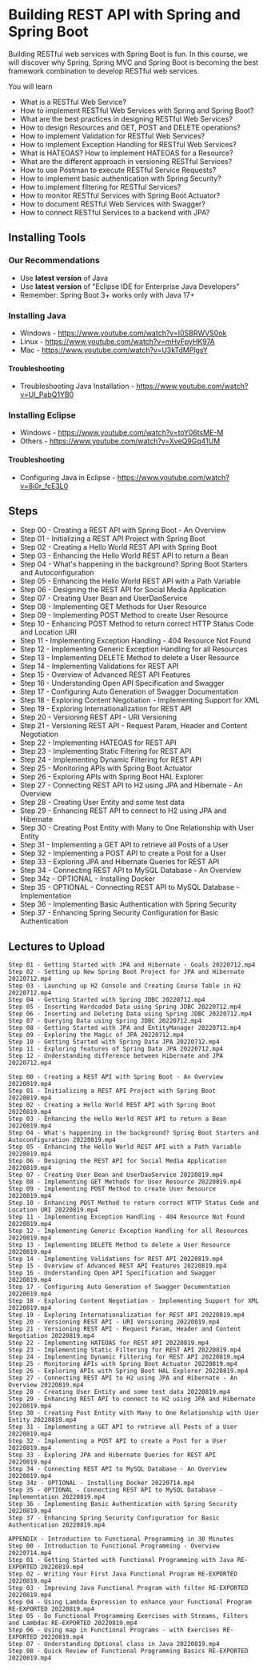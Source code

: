 # Building REST API with Spring and Spring Boot

Building RESTful web services with Spring Boot is fun. In this course, we will discover why Spring, Spring MVC and Spring Boot is becoming the best framework combination to develop RESTful web services. 

You will learn
- What is a RESTful Web Service? 
- How to implement RESTful Web Services with Spring and Spring Boot?
- What are the best practices in designing RESTful Web Services? 
- How to design Resources and GET, POST and DELETE operations?
- How to implement Validation for RESTful Web Services? 
- How to implement Exception Handling for RESTful Web Services? 
- What is HATEOAS? How to implement HATEOAS for a Resource?
- What are the different approach in versioning RESTful Services?
- How to use Postman to execute RESTful Service Requests?
- How to implement basic authentication with Spring Security?
- How to implement filtering for RESTful Services?
- How to monitor RESTful Services with Spring Boot Actuator?
- How to document RESTful Web Services with Swagger?
- How to connect RESTful Services to a backend with JPA?

## Installing Tools

### Our Recommendations

- Use **latest version** of Java
- Use **latest version** of "Eclipse IDE for Enterprise Java Developers"
- Remember: Spring Boot 3+ works only with Java 17+

### Installing Java

- Windows - https://www.youtube.com/watch?v=I0SBRWVS0ok
- Linux - https://www.youtube.com/watch?v=mHvFpyHK97A
- Mac - https://www.youtube.com/watch?v=U3kTdMPlgsY

#### Troubleshooting

- Troubleshooting Java Installation - https://www.youtube.com/watch?v=UI_PabQ1YB0

### Installing Eclipse

- Windows - https://www.youtube.com/watch?v=toY06tsME-M
- Others - https://www.youtube.com/watch?v=XveQ9Gq41UM

#### Troubleshooting
- Configuring Java in Eclipse - https://www.youtube.com/watch?v=8i0r_fcE3L0


## Steps

- Step 00 - Creating a REST API with Spring Boot - An Overview
- Step 01 - Initializing a REST API Project with Spring Boot
- Step 02 - Creating a Hello World REST API with Spring Boot
- Step 03 - Enhancing the Hello World REST API to return a Bean
- Step 04 - What's happening in the background? Spring Boot Starters and Autoconfiguration
- Step 05 - Enhancing the Hello World REST API with a Path Variable
- Step 06 - Designing the REST API for Social Media Application
- Step 07 - Creating User Bean and UserDaoService
- Step 08 - Implementing GET Methods for User Resource
- Step 09 - Implementing POST Method to create User Resource
- Step 10 - Enhancing POST Method to return correct HTTP Status Code and Location URI
- Step 11 - Implementing Exception Handling - 404 Resource Not Found
- Step 12 - Implementing Generic Exception Handling for all Resources
- Step 13 - Implementing DELETE Method to delete a User Resource
- Step 14 - Implementing Validations for REST API
- Step 15 - Overview of Advanced REST API Features
- Step 16 - Understanding Open API Specification and Swagger
- Step 17 - Configuring Auto Generation of Swagger Documentation
- Step 18 - Exploring Content Negotiation - Implementing Support for XML
- Step 19 - Exploring Internationalization for REST API
- Step 20 - Versioning REST API - URI Versioning
- Step 21 - Versioning REST API - Request Param, Header and Content Negotiation
- Step 22 - Implementing HATEOAS for REST API
- Step 23 - Implementing Static Filtering for REST API
- Step 24 - Implementing Dynamic Filtering for REST API
- Step 25 - Monitoring APIs with Spring Boot Actuator
- Step 26 - Exploring APIs with Spring Boot HAL Explorer
- Step 27 - Connecting REST API to H2 using JPA and Hibernate - An Overview
- Step 28 - Creating User Entity and some test data
- Step 29 - Enhancing REST API to connect to H2 using JPA and Hibernate
- Step 30 - Creating Post Entity with Many to One Relationship with User Entity
- Step 31 - Implementing a GET API to retrieve all Posts of a User
- Step 32 - Implementing a POST API to create a Post for a User
- Step 33 - Exploring JPA and Hibernate Queries for REST API
- Step 34 - Connecting REST API to MySQL Database - An Overview
- Step 34z - OPTIONAL - Installing Docker
- Step 35 - OPTIONAL - Connecting REST API to MySQL Database - Implementation
- Step 36 - Implementing Basic Authentication with Spring Security
- Step 37 - Enhancing Spring Security Configuration for Basic Authentication

## Lectures to Upload
```
Step 01 - Getting Started with JPA and Hibernate - Goals 20220712.mp4
Step 02 - Setting up New Spring Boot Project for JPA and Hibernate 20220712.mp4
Step 03 - Launching up H2 Console and Creating Course Table in H2 20220712.mp4
Step 04 - Getting Started with Spring JDBC 20220712.mp4
Step 05 - Inserting Hardcoded Data using Spring JDBC 20220712.mp4
Step 06 - Inserting and Deleting Data using Spring JDBC 20220712.mp4
Step 07 - Querying Data using Spring JDBC 20220712.mp4
Step 08 - Getting Started with JPA and EntityManager 20220712.mp4
Step 09 - Exploring the Magic of JPA 20220712.mp4
Step 10 - Getting Started with Spring Data JPA 20220712.mp4
Step 11 - Exploring features of Spring Data JPA 20220712.mp4
Step 12 - Understanding difference between Hibernate and JPA 20220712.mp4

Step 00 - Creating a REST API with Spring Boot - An Overview 20220819.mp4
Step 01 - Initializing a REST API Project with Spring Boot 20220819.mp4
Step 02 - Creating a Hello World REST API with Spring Boot 20220819.mp4
Step 03 - Enhancing the Hello World REST API to return a Bean 20220819.mp4
Step 04 - What's happening in the background? Spring Boot Starters and Autoconfiguration 20220819.mp4
Step 05 - Enhancing the Hello World REST API with a Path Variable 20220819.mp4
Step 06 - Designing the REST API for Social Media Application 20220819.mp4
Step 07 - Creating User Bean and UserDaoService 20220819.mp4
Step 08 - Implementing GET Methods for User Resource 20220819.mp4
Step 09 - Implementing POST Method to create User Resource 20220819.mp4
Step 10 - Enhancing POST Method to return correct HTTP Status Code and Location URI 20220819.mp4
Step 11 - Implementing Exception Handling - 404 Resource Not Found 20220819.mp4
Step 12 - Implementing Generic Exception Handling for all Resources 20220819.mp4
Step 13 - Implementing DELETE Method to delete a User Resource 20220819.mp4
Step 14 - Implementing Validations for REST API 20220819.mp4
Step 15 - Overview of Advanced REST API Features 20220819.mp4
Step 16 - Understanding Open API Specification and Swagger 20220819.mp4
Step 17 - Configuring Auto Generation of Swagger Documentation 20220819.mp4
Step 18 - Exploring Content Negotiation - Implementing Support for XML 20220819.mp4
Step 19 - Exploring Internationalization for REST API 20220819.mp4
Step 20 - Versioning REST API - URI Versioning 20220819.mp4
Step 21 - Versioning REST API - Request Param, Header and Content Negotiation 20220819.mp4
Step 22 - Implementing HATEOAS for REST API 20220819.mp4
Step 23 - Implementing Static Filtering for REST API 20220819.mp4
Step 24 - Implementing Dynamic Filtering for REST API 20220819.mp4
Step 25 - Monitoring APIs with Spring Boot Actuator 20220819.mp4
Step 26 - Exploring APIs with Spring Boot HAL Explorer 20220819.mp4
Step 27 - Connecting REST API to H2 using JPA and Hibernate - An Overview 20220819.mp4
Step 28 - Creating User Entity and some test data 20220819.mp4
Step 29 - Enhancing REST API to connect to H2 using JPA and Hibernate 20220819.mp4
Step 30 - Creating Post Entity with Many to One Relationship with User Entity 20220819.mp4
Step 31 - Implementing a GET API to retrieve all Posts of a User 20220819.mp4
Step 32 - Implementing a POST API to create a Post for a User 20220819.mp4
Step 33 - Exploring JPA and Hibernate Queries for REST API 20220819.mp4
Step 34 - Connecting REST API to MySQL Database - An Overview 20220819.mp4
Step 34z - OPTIONAL - Installing Docker 20220714.mp4
Step 35 - OPTIONAL - Connecting REST API to MySQL Database - Implementation 20220819.mp4
Step 36 - Implementing Basic Authentication with Spring Security 20220819.mp4
Step 37 - Enhancing Spring Security Configuration for Basic Authentication 20220819.mp4

APPENDIX - Introduction to Functional Programming in 30 Minutes
Step 00 - Introduction to Functional Programming - Overview 20220714.mp4
Step 01 - Getting Started with Functional Programming with Java RE-EXPORTED 20220819.mp4
Step 02 - Writing Your First Java Functional Program RE-EXPORTED 20220819.mp4
Step 03 - Improving Java Functional Program with filter RE-EXPORTED 20220819.mp4
Step 04 - Using Lambda Expression to enhance your Functional Program RE-EXPORTED 20220819.mp4
Step 05 - Do Functional Programming Exercises with Streams, Filters and Lambdas RE-EXPORTED 20220819.mp4
Step 06 - Using map in Functional Programs - with Exercises RE-EXPORTED 20220819.mp4
Step 07 - Understanding Optional class in Java 20220819.mp4
Step 08 - Quick Review of Functional Programming Basics RE-EXPORTED 20220819.mp4

```
